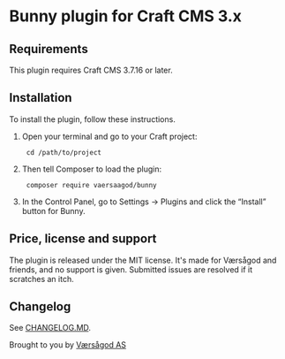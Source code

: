 # Bunny plugin for Craft CMS 3.x

## Requirements

This plugin requires Craft CMS 3.7.16 or later.

## Installation

To install the plugin, follow these instructions.

1. Open your terminal and go to your Craft project:

        cd /path/to/project

2. Then tell Composer to load the plugin:

        composer require vaersaagod/bunny

3. In the Control Panel, go to Settings → Plugins and click the “Install” button for Bunny.

## Price, license and support

The plugin is released under the MIT license. It's made for Værsågod and friends, and no support
is given. Submitted issues are resolved if it scratches an itch.

## Changelog

See [CHANGELOG.MD](https://raw.githubusercontent.com/vaersaagod/bunny/master/CHANGELOG.md).


Brought to you by [Værsågod AS](https://vaersaagod.no)
